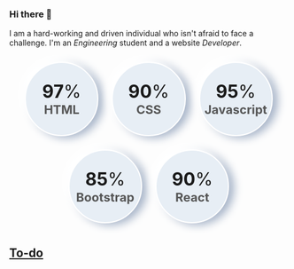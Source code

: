 ### Hi there 👋
I am a hard-working and driven individual who isn't afraid to face a challenge. I'm an <em>Engineering</em> student and a website <em>Developer</em>.

<div class="skills">
  <div class="aSkill">
    <div class="outer">
      <div class="inner">
        <h3>97 <span>%</span></h3>
        <h2>HTML</h2>
      </div>
    </div>
  </div>
  <div class="aSkill">
    <div class="outer">
      <div class="inner">
        <h3>90 <span>%</span></h3>
        <h2>CSS</h2>
      </div>
    </div>
  </div>
  <div class="aSkill">
    <div class="outer">
      <div class="inner">
        <h3>95 <span>%</span></h3>
        <h2>Javascript</h2>
      </div>
    </div>
  </div>
  <div class="aSkill">
    <div class="outer">
      <div class="inner">
        <h3>85 <span>%</span></h3>
        <h2>Bootstrap</h2>
      </div>
    </div>
  </div>
  <div class="aSkill">
    <div class="outer">
      <div class="inner">
        <h3>90 <span>%</span></h3>
        <h2>React</h2>
      </div>
    </div>
  </div>
</div>

<style>
.skills {
  display: flex;
  flex-flow: row wrap;
  justify-content: center;
  align-items: center;
}

.askill {
  position: relative;
  padding: 12px;
}

.aSkill *{
  display: flex;
  justify-content: center;
  align-items: center;
}
.outer {
  width: 100pt;
  height: 100pt;
  padding: 5pt;
  box-sizing: border-box;
  border-radius: 50%;
  box-shadow: -9px -9px 16px #ffffff, 9px 3px 16px #a3b1c6;
  border: 2px solid #fff;
  background-color: #e7eef5;
}
.inner {
  flex-direction: column;
  width: 100%;
  height: 100%;
  border-radius: 50%;
}
.aSkill h3 {
  font-size: 32px;
  margin: 0;
}
.aSkill h2 {
  color: #555;
  font-size: 22px;
  margin: 0;
}
.aSkill h3 span {
  font-weight: 400;
}
svg {
  position: absolute;
  left: 0;
  top: 0;
  width: 100pt;
  height: 100pt;
  box-sizing: border-box;
}
</style>

## [To-do](https://abdullahmuslim.github.io/to-do)